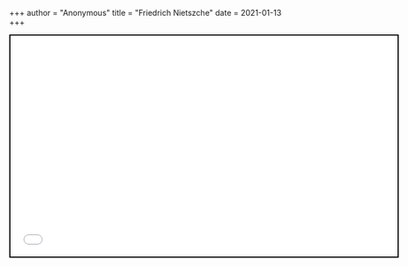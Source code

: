+++
 author = "Anonymous"
 title = "Friedrich Nietszche"
 date = 2021-01-13
+++


 
 <iframe seamless src="/obsidian_port/nodes/Friedrich_Nietszche.html" style="width:700px; height:400px; border: 2px solid black"></iframe>